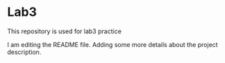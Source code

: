 # Lab3
This repository is used for lab3 practice

I am editing the README file. Adding some more details about the project description.

